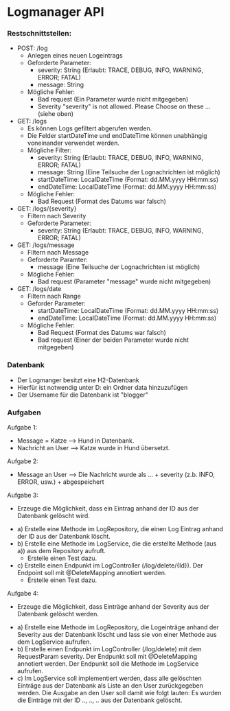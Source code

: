# Logmanager API

### Restschnittstellen:
* POST: /log
  * Anlegen eines neuen Logeintrags
  * Geforderte Parameter:
    * severity: String (Erlaubt: TRACE, DEBUG, INFO, WARNING, ERROR; FATAL)
    * message: String
  * Mögliche Fehler:
    * Bad request (Ein Parameter wurde nicht mitgegeben)  
    * Severity "severity" is not allowed. Please Choose on these ... (siehe oben) 
* GET: /logs
  * Es können Logs gefiltert abgerufen werden.
  * Die Felder startDateTime und endDateTime können unabhängig voneinander verwendet werden.
  * Mögliche Filter:
    * severity: String (Erlaubt: TRACE, DEBUG, INFO, WARNING, ERROR; FATAL)
    * message: String (Eine Teilsuche der Lognachrichten ist möglich)
    * startDateTime: LocalDateTime (Format: dd.MM.yyyy HH:mm:ss)
    * endDateTime: LocalDateTime (Format: dd.MM.yyyy HH:mm:ss)
  * Mögliche Fehler:
    * Bad Request (Format des Datums war falsch)
* GET: /logs/{severity}
  * Filtern nach Severity
  * Geforderte Parameter: 
    * severity: String (Erlaubt: TRACE, DEBUG, INFO, WARNING, ERROR; FATAL)
* GET: /logs/message
  * Filtern nach Message
  * Geforderte Paramter:
    * message (Eine Teilsuche der Lognachrichten ist möglich)
  * Mögliche Fehler:
    * Bad request (Parameter "message" wurde nicht mitgegeben)
* GET: /logs/date
  * Filtern nach Range
  * Geforder Parameter:
    * startDateTime: LocalDateTime (Format: dd.MM.yyyy HH:mm:ss)
    * endDateTime: LocalDateTime (Format: dd.MM.yyyy HH:mm:ss)
  * Mögliche Fehler:
    * Bad Request (Format des Datums war falsch)
    * Bad request (Einer der beiden Parameter wurde nicht mitgegeben)
  
### Datenbank
* Der Logmanger besitzt eine H2-Datenbank
* Hierfür ist notwendig unter D: ein Ordner data hinzuzufügen
* Der Username für die Datenbank ist "blogger"

### Aufgaben
Aufgabe 1:
- Message = Katze --> Hund in Datenbank.
- Nachricht an User --> Katze wurde in Hund übersetzt.

Aufgabe 2:
- Message an User --> Die Nachricht wurde als ... + severity (z.b. INFO, ERROR, usw.) + abgespeichert

Aufgabe 3:
- Erzeuge die Möglichkeit, dass ein Eintrag anhand der ID aus der Datenbank gelöscht wird.
 * a) Erstelle eine Methode im LogRepository, die einen Log Eintrag anhand der ID aus der Datenbank löscht.
 * b) Erstelle eine Methode im LogService, die die erstellte Methode (aus a)) aus dem Repository aufruft.
   * Erstelle einen Test dazu.
 * c) Erstelle einen Endpunkt im LogController (/log/delete/{Id}). Der Endpoint soll mit @DeleteMapping annotiert werden.
   * Erstelle einen Test dazu.

Aufgabe 4:
- Erzeuge die Möglichkeit, dass Einträge anhand der Severity aus der Datenbank gelöscht werden.
 * a) Erstelle eine Methode im LogRepository, die Logeinträge anhand der Severity aus der Datenbank löscht und lass sie von einer Methode aus dem LogService aufrufen.
 * b) Erstelle einen Endpunkt im LogController (/log/delete) mit dem RequestParam severity. Der Endpunkt soll mit @DeleteMapping annotiert werden. Der Endpunkt soll die Methode im LogService aufrufen.
 * c) Im LogService soll implementiert werden, dass alle gelöschten Einträge aus der Datenbank als Liste an den User zurückgegeben werden. Die Ausgabe an den User soll damit wie folgt lauten: Es wurden die Einträge mit der ID .., .., .. aus der Datenbank gelöscht.
